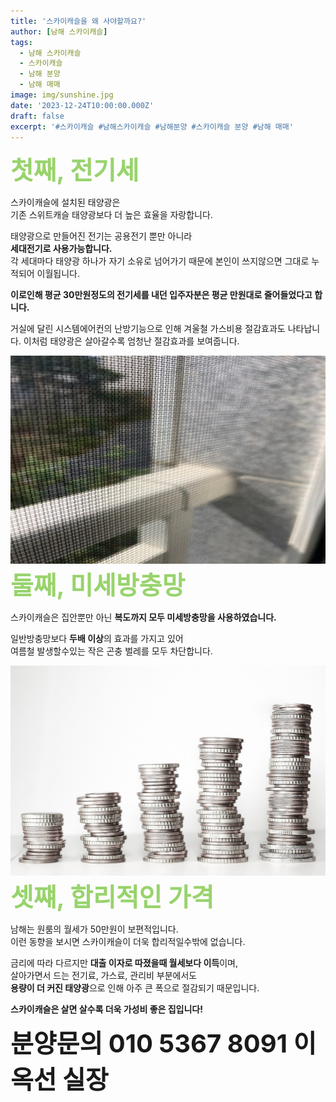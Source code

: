 ```yaml
---
title: '스카이캐슬을 왜 사야할까요?'
author: [남해 스카이캐슬]
tags:
  - 남해 스카이캐슬
  - 스카이캐슬
  - 남해 분양
  - 남해 매매
image: img/sunshine.jpg
date: '2023-12-24T10:00:00.000Z'
draft: false
excerpt: '#스카이캐슬 #남해스카이캐슬 #남해분양 #스카이캐슬 분양 #남해 매매'
---
```

<link rel="preconnect" href="https://fonts.googleapis.com">
<link rel="preconnect" href="https://fonts.gstatic.com" crossorigin>
<link href="https://fonts.googleapis.com/css2?family=Noto+Serif+KR:wght@200;500;700&display=swap" rel="stylesheet">
<span style="font-size:30pt; font-weight:bold; color:#98d36c;">첫째, 전기세</span><br>

스카이캐슬에 설치된 태양광은 <br>
기존 스위트캐슬 태양광보다 더 높은 효율을 자랑합니다.

태양광으로 만들어진 전기는 공용전기 뿐만 아니라<br><b>세대전기로 사용가능합니다. </b><br>
각 세대마다 태양광 하나가 자기 소유로 넘어가기 때문에 본인이 쓰지않으면 그대로 누적되어 이월됩니다.

<b>이로인해 평균 30만원정도의 전기세를 내던 입주자분은 평균 만원대로 줄어들었다고 합니다.</b>

거실에 달린 시스템에어컨의 난방기능으로 인해 겨울철 가스비용 절감효과도 나타납니다.
이처럼 태양광은 살아갈수록 엄청난 절감효과를 보여줍니다.

<img src="./img/bug.jpg">
<br>
<link rel="preconnect" href="https://fonts.googleapis.com">
<link rel="preconnect" href="https://fonts.gstatic.com" crossorigin>
<link href="https://fonts.googleapis.com/css2?family=Noto+Serif+KR:wght@200;500;700&display=swap" rel="stylesheet">
<span style="font-size:30pt; font-weight:bold; color:#98d36c;">둘째, 미세방충망</span><br>

스카이캐슬은 집안뿐만 아닌 
<b>복도까지 모두 미세방충망을 사용하였습니다.</b>

일반방충망보다 <b>두배 이상</b>의 효과를 가지고 있어<br>
여름철 발생할수있는 작은 곤충 벌레를 모두 차단합니다.


<img src="./img/money.jpg">
<br>
<link rel="preconnect" href="https://fonts.googleapis.com">
<link rel="preconnect" href="https://fonts.gstatic.com" crossorigin>
<link href="https://fonts.googleapis.com/css2?family=Noto+Serif+KR:wght@200;500;700&display=swap" rel="stylesheet">
<span style="font-size:30pt; font-weight:bold; color:#98d36c;">셋쨰, 합리적인 가격</span><br>

남해는 원룸의 월세가 50만원이 보편적입니다.<br>
이런 동향을 보시면 스카이캐슬이 더욱 합리적일수밖에 없습니다.

금리에 따라 다르지만 <b>대출 이자로 따졌을때 월세보다 이득</b>이며,<br>
살아가면서 드는 전기료, 가스료, 관리비 부분에서도<br>
<b>용량이 더 커진 태양광</b>으로 인해 아주 큰 폭으로 절감되기 때문입니다.

<b>스카이캐슬은 살면 살수록 더욱 가성비 좋은 집입니다!</b>

<span style="font-size:30pt; font-weight:bold">분양문의 010 5367 8091 이옥선 실장</span>